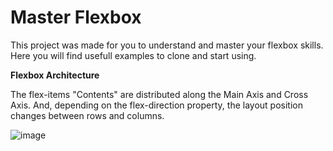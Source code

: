 # Master Flexbox

This project was made for you to understand and master your flexbox skills. Here you will find usefull examples to clone and start using.


**Flexbox Architecture**

The flex-items "Contents" are distributed along the Main Axis and Cross Axis. And, depending on the flex-direction property, the layout position changes between rows and columns.

![image](https://user-images.githubusercontent.com/22727203/116744600-34a84980-aa03-11eb-9e34-70c89178e9c0.png)
